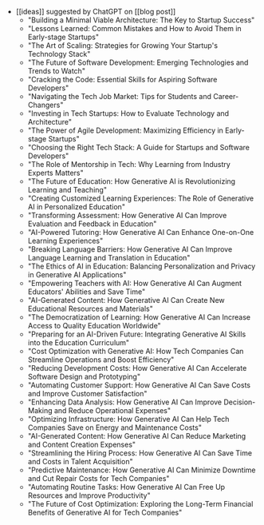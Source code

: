 - [[ideas]] suggested by ChatGPT on [[blog post]]
    - "Building a Minimal Viable Architecture: The Key to Startup Success"
    - "Lessons Learned: Common Mistakes and How to Avoid Them in Early-stage Startups"
    - "The Art of Scaling: Strategies for Growing Your Startup's Technology Stack"
    - "The Future of Software Development: Emerging Technologies and Trends to Watch"
    - "Cracking the Code: Essential Skills for Aspiring Software Developers"
    - "Navigating the Tech Job Market: Tips for Students and Career-Changers"
    - "Investing in Tech Startups: How to Evaluate Technology and Architecture"
    - "The Power of Agile Development: Maximizing Efficiency in Early-stage Startups"
    - "Choosing the Right Tech Stack: A Guide for Startups and Software Developers"
    - "The Role of Mentorship in Tech: Why Learning from Industry Experts Matters"
    - "The Future of Education: How Generative AI is Revolutionizing Learning and Teaching"
    - "Creating Customized Learning Experiences: The Role of Generative AI in Personalized Education"
    - "Transforming Assessment: How Generative AI Can Improve Evaluation and Feedback in Education"
    - "AI-Powered Tutoring: How Generative AI Can Enhance One-on-One Learning Experiences"
    - "Breaking Language Barriers: How Generative AI Can Improve Language Learning and Translation in Education"
    - "The Ethics of AI in Education: Balancing Personalization and Privacy in Generative AI Applications"
    - "Empowering Teachers with AI: How Generative AI Can Augment Educators' Abilities and Save Time"
    - "AI-Generated Content: How Generative AI Can Create New Educational Resources and Materials"
    - "The Democratization of Learning: How Generative AI Can Increase Access to Quality Education Worldwide"
    - "Preparing for an AI-Driven Future: Integrating Generative AI Skills into the Education Curriculum"
    - "Cost Optimization with Generative AI: How Tech Companies Can Streamline Operations and Boost Efficiency"
    - "Reducing Development Costs: How Generative AI Can Accelerate Software Design and Prototyping"
    - "Automating Customer Support: How Generative AI Can Save Costs and Improve Customer Satisfaction"
    - "Enhancing Data Analysis: How Generative AI Can Improve Decision-Making and Reduce Operational Expenses"
    - "Optimizing Infrastructure: How Generative AI Can Help Tech Companies Save on Energy and Maintenance Costs"
    - "AI-Generated Content: How Generative AI Can Reduce Marketing and Content Creation Expenses"
    - "Streamlining the Hiring Process: How Generative AI Can Save Time and Costs in Talent Acquisition"
    - "Predictive Maintenance: How Generative AI Can Minimize Downtime and Cut Repair Costs for Tech Companies"
    - "Automating Routine Tasks: How Generative AI Can Free Up Resources and Improve Productivity"
    - "The Future of Cost Optimization: Exploring the Long-Term Financial Benefits of Generative AI for Tech Companies"
